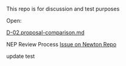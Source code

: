 This repo is for discussion and test purposes



Open:



[D-02.proposal-comparison.md](D-02.proposal-comparison.md)



NEP Review Process [Issue on Newton Repo](https://github.com/newtonproject/newtonapp-specs/issues/2)

update test
